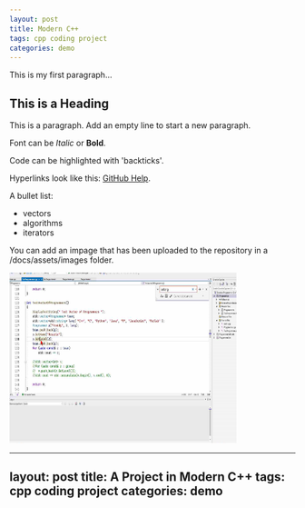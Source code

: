```yaml
---
layout: post
title: Modern C++
tags: cpp coding project
categories: demo
---
```


This is my first paragraph...

## This is a Heading

This is a paragraph. Add an empty line to start a new paragraph.

Font can be *Italic* or **Bold**.

Code can be highlighted with 'backticks'.

Hyperlinks look like this: [GitHub Help](https://help.github.com/).

A bullet list:

- vectors
- algorithms
- iterators

You can add an impage that has been uploaded to the repository in a /docs/assets/images folder.

<img src="https://raw.githubusercontent.com/conorkeane01/digital-rain-cpp-ck/main/docs/assets/images/Code.png" width="400" height="300">

---
layout: post
title: A Project in Modern C++
tags: cpp coding project
categories: demo
---
